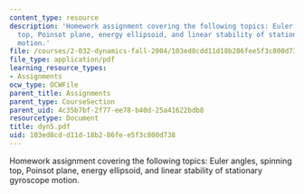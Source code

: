 ```yaml
---
content_type: resource
description: 'Homework assignment covering the following topics: Euler angles, spinning
  top, Poinsot plane, energy ellipsoid, and linear stability of stationary gyroscope
  motion.'
file: /courses/2-032-dynamics-fall-2004/103ed8cdd11d18b286fee5f3c800d738_dyn5.pdf
file_type: application/pdf
learning_resource_types:
- Assignments
ocw_type: OCWFile
parent_title: Assignments
parent_type: CourseSection
parent_uid: 4c35b7bf-2f77-ee78-b40d-25a41622bdb8
resourcetype: Document
title: dyn5.pdf
uid: 103ed8cd-d11d-18b2-86fe-e5f3c800d738
---
```

Homework assignment covering the following topics: Euler angles, spinning top, Poinsot plane, energy ellipsoid, and linear stability of stationary gyroscope motion.


